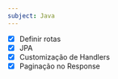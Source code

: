 ```yaml
---
subject: Java
---
```

- [x] Definir rotas
- [x] JPA
- [x] Customização de Handlers
- [x] Paginação no Response
